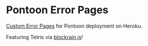# Pontoon Error Pages
[Custom Error Pages](https://devcenter.heroku.com/articles/error-pages#customize-pages) for Pontoon deployment on Heroku.

Featuring Tetris via [blockrain.js](http://aerolab.github.io/blockrain.js/)!
